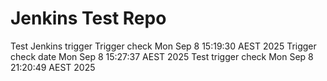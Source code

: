 # Jenkins Test Repo
Test Jenkins trigger
Trigger check Mon Sep  8 15:19:30 AEST 2025
Trigger check date  Mon Sep  8 15:27:37 AEST 2025
Test trigger check Mon Sep  8 21:20:49 AEST 2025
